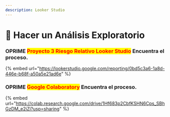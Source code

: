 ```yaml
---
description: Looker Studio
---
```


# 🧐 Hacer un Análisis Exploratorio

### OPRIME <mark style="color:red;">Proyecto 3 Riesgo Relativo Looker Studio</mark> Encuentra el proceso.

{% embed url="https://lookerstudio.google.com/reporting/0bd5c3a6-1a8d-446e-b68f-a50a5e21ad6e" %}

### OPRIME <mark style="color:red;">Google Colaboratory</mark> Encuentra el proceso.

{% embed url="https://colab.research.google.com/drive/1Hf683p2CbfKSHN6Cps_SBhGzDM_e2iZi?usp=sharing" %}

